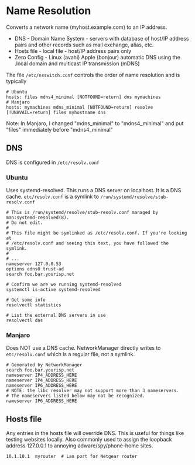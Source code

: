 # Name Resolution

Converts a network name (myhost.example.com) to an IP address.

- DNS - Domain Name System - servers with database of host/IP address
  pairs and other records such as mail exchange, alias, etc.
- Hosts file - local file - host/IP address pairs only
- Zero Config - Linux (avahi) Apple (bonjour) automatic DNS using the
  .local domain and multicast IP transmission (mDNS)

The file `/etc/nsswitch.conf` controls the order of name resolution and
is typically
```
# Ubuntu
hosts: files mdns4_minimal [NOTFOUND=return] dns mymachines
# Manjaro
hosts: mymachines mdns_minimal [NOTFOUND=return] resolve [!UNAVAIL=return] files myhostname dns
```
Note: In Manjaro, I changed "mdns_minimal" to "mdns4_minimal" and put "files" immediately
before "mdns4_minimal"

## DNS

DNS is configured in `/etc/resolv.conf`

### Ubuntu

Uses systemd-resolved. This runs a DNS server on localhost. It is a DNS cache.
`etc/resolv.conf` is a symlink to `/run/systemd/resolve/stub-resolv.conf`

```
# This is /run/systemd/resolve/stub-resolv.conf managed by man:systemd-resolved(8).
# Do not edit.
#
# This file might be symlinked as /etc/resolv.conf. If you're looking at
# /etc/resolv.conf and seeing this text, you have followed the symlink.
#
# ...
nameserver 127.0.0.53
options edns0 trust-ad
search foo.bar.yourisp.net
```

```
# Confirm we are we running systemd-resolved
systemctl is-active systemd-resolved

# Get some info
resolvectl statistics

# List the external DNS servers in use
resolvectl dns
```

### Manjaro

Does NOT use a DNS cache. NetworkManager directly writes to `etc/resolv.conf` which is a regular file,
not a symlink.

```
# Generated by NetworkManager
search foo.bar.yourisp.net
nameserver IP4_ADDRESS_HERE
nameserver IP4_ADDRESS_HERE
nameserver IP6_ADDRESS_HERE
# NOTE: the libc resolver may not support more than 3 nameservers.
# The nameservers listed below may not be recognized.
nameserver IP6_ADDRESS_HERE
```
## Hosts file

Any entries in the hosts file will override DNS. This is useful for
things like testing websites locally. Also commonly used to assign the
loopback address 127.0.0.1 to annoying adware/spy/phone-home sites.

    10.1.10.1  myrouter  # Lan port for Netgear router
